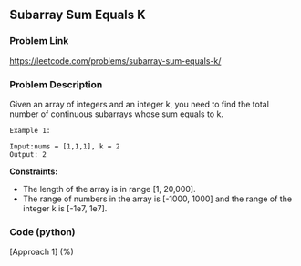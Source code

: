 ## Subarray Sum Equals K

### Problem Link

https://leetcode.com/problems/subarray-sum-equals-k/

### Problem Description 

Given an array of integers and an integer k, you need to find the total number of continuous subarrays whose sum equals to k.

```
Example 1:

Input:nums = [1,1,1], k = 2
Output: 2

```

**Constraints:**

* The length of the array is in range [1, 20,000].
* The range of numbers in the array is [-1000, 1000] and the range of the integer k is [-1e7, 1e7].

### Code (python)

[Approach 1] (%)

```python

```